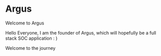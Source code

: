 # Argus
Welcome to Argus


Hello Everyone, I am the founder of Argus, which will hopefully be a full stack SOC application : ) 

Welcome to the journey 
